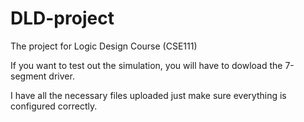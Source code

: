 # DLD-project
The project for Logic Design Course (CSE111)

If you want to test out the simulation, you will have to dowload the 7-segment driver.

I have all the necessary files uploaded just make sure everything is configured correctly.
